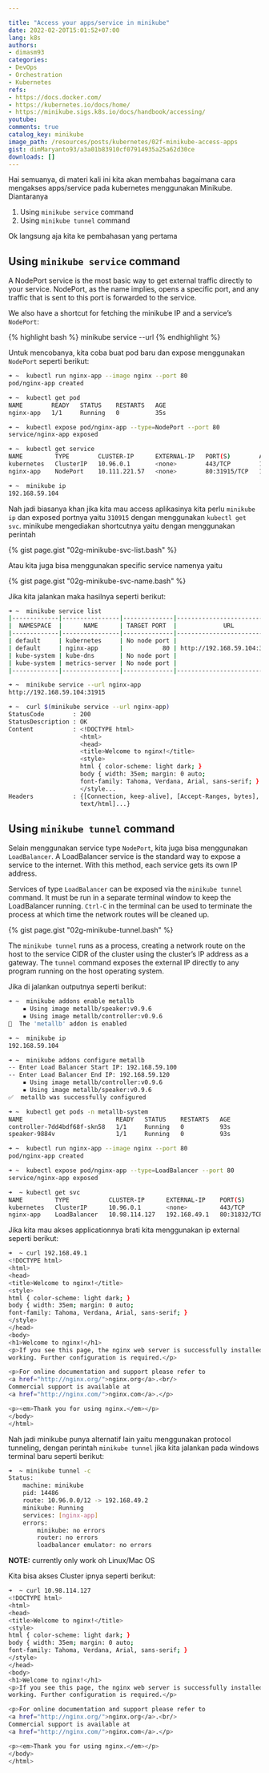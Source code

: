 ```yaml
---

title: "Access your apps/service in minikube"
date: 2022-02-20T15:01:52+07:00
lang: k8s
authors:
- dimasm93
categories:
- DevOps
- Orchestration
- Kubernetes
refs: 
- https://docs.docker.com/
- https://kubernetes.io/docs/home/
- https://minikube.sigs.k8s.io/docs/handbook/accessing/
youtube: 
comments: true
catalog_key: minikube
image_path: /resources/posts/kubernetes/02f-minikube-access-apps
gist: dimMaryanto93/a3a01b83910cf07914935a25a62d30ce
downloads: []
---
```


Hai semuanya, di materi kali ini kita akan membahas bagaimana cara mengakses apps/service pada kubernetes menggunakan Minikube. Diantaranya

1. Using `minikube service` command
2. Using `minikube tunnel` command

Ok langsung aja kita ke pembahasan yang pertama

<!--more-->

## Using `minikube service` command

A NodePort service is the most basic way to get external traffic directly to your service. NodePort, as the name implies, opens a specific port, and any traffic that is sent to this port is forwarded to the service.

We also have a shortcut for fetching the minikube IP and a service’s `NodePort`:

{% highlight bash %}
minikube service --url <service-name>
{% endhighlight %}

Untuk mencobanya, kita coba buat pod baru dan expose menggunakan `NodePort` seperti berikut:

```bash
➜ ~  kubectl run nginx-app --image nginx --port 80
pod/nginx-app created

➜ ~  kubectl get pod
NAME        READY   STATUS    RESTARTS   AGE
nginx-app   1/1     Running   0          35s

➜ ~  kubectl expose pod/nginx-app --type=NodePort --port 80
service/nginx-app exposed

➜ ~  kubectl get service
NAME         TYPE        CLUSTER-IP      EXTERNAL-IP   PORT(S)        AGE
kubernetes   ClusterIP   10.96.0.1       <none>        443/TCP        109s
nginx-app    NodePort    10.111.221.57   <none>        80:31915/TCP   13s

➜ ~  minikube ip
192.168.59.104
```

Nah jadi biasanya khan jika kita mau access aplikasinya kita perlu `minikube ip` dan exposed portnya yaitu `310915` dengan menggunakan `kubectl get svc`. minikube mengediakan shortcutnya yaitu dengan menggunakan perintah

{% gist page.gist "02g-minikube-svc-list.bash" %}

Atau kita juga bisa menggunakan specific service namenya yaitu 

{% gist page.gist "02g-minikube-svc-name.bash" %}

Jika kita jalankan maka hasilnya seperti berikut:

```bash
➜ ~  minikube service list
|-------------|----------------|--------------|-----------------------------|
|  NAMESPACE  |      NAME      | TARGET PORT  |             URL             |
|-------------|----------------|--------------|-----------------------------|
| default     | kubernetes     | No node port |
| default     | nginx-app      |           80 | http://192.168.59.104:31915 |
| kube-system | kube-dns       | No node port |
| kube-system | metrics-server | No node port |
|-------------|----------------|--------------|-----------------------------|

➜ ~  minikube service --url nginx-app
http://192.168.59.104:31915

➜ ~  curl $(minikube service --url nginx-app)
StatusCode        : 200
StatusDescription : OK
Content           : <!DOCTYPE html>
                    <html>
                    <head>
                    <title>Welcome to nginx!</title>
                    <style>
                    html { color-scheme: light dark; }
                    body { width: 35em; margin: 0 auto;
                    font-family: Tahoma, Verdana, Arial, sans-serif; }
                    </style...
Headers           : {[Connection, keep-alive], [Accept-Ranges, bytes], [Content-Length, 615], [Content-Type,
                    text/html]...}
```

## Using `minikube tunnel` command

Selain menggunakan service type `NodePort`, kita juga bisa menggunakan `LoadBalancer`. A LoadBalancer service is the standard way to expose a service to the internet. With this method, each service gets its own IP address.

Services of type `LoadBalancer` can be exposed via the `minikube tunnel` command. It must be run in a separate terminal window to keep the LoadBalancer running. `Ctrl-C` in the terminal can be used to terminate the process at which time the network routes will be cleaned up.

{% gist page.gist "02g-minikube-tunnel.bash" %}

The `minikube tunnel` runs as a process, creating a network route on the host to the service CIDR of the cluster using the cluster’s IP address as a gateway. The `tunnel` command exposes the external IP directly to any program running on the host operating system.

Jika di jalankan outputnya seperti berikut:

```bash
➜ ~  minikube addons enable metallb
    ▪ Using image metallb/speaker:v0.9.6
    ▪ Using image metallb/controller:v0.9.6
🌟  The 'metallb' addon is enabled

➜ ~  minikube ip
192.168.59.104

➜ ~  minikube addons configure metallb
-- Enter Load Balancer Start IP: 192.168.59.100
-- Enter Load Balancer End IP: 192.168.59.120
    ▪ Using image metallb/controller:v0.9.6
    ▪ Using image metallb/speaker:v0.9.6
✅  metallb was successfully configured

➜ ~  kubectl get pods -n metallb-system
NAME                          READY   STATUS    RESTARTS   AGE
controller-7dd4bdf68f-skn58   1/1     Running   0          93s
speaker-9884v                 1/1     Running   0          93s

➜ ~  kubectl run nginx-app --image nginx --port 80
pod/nginx-app created

➜ ~  kubectl expose pod/nginx-app --type=LoadBalancer --port 80
service/nginx-app exposed

➜  ~ kubectl get svc   
NAME         TYPE           CLUSTER-IP      EXTERNAL-IP    PORT(S)        AGE
kubernetes   ClusterIP      10.96.0.1       <none>         443/TCP        66s
nginx-app    LoadBalancer   10.98.114.127   192.168.49.1   80:31832/TCP   4s
```

Jika kita mau akses applicationnya brati kita menggunakan ip external seperti berikut:

```bash
➜  ~ curl 192.168.49.1
<!DOCTYPE html>
<html>
<head>
<title>Welcome to nginx!</title>
<style>
html { color-scheme: light dark; }
body { width: 35em; margin: 0 auto;
font-family: Tahoma, Verdana, Arial, sans-serif; }
</style>
</head>
<body>
<h1>Welcome to nginx!</h1>
<p>If you see this page, the nginx web server is successfully installed and
working. Further configuration is required.</p>

<p>For online documentation and support please refer to
<a href="http://nginx.org/">nginx.org</a>.<br/>
Commercial support is available at
<a href="http://nginx.com/">nginx.com</a>.</p>

<p><em>Thank you for using nginx.</em></p>
</body>
</html>
```

Nah jadi minikube punya alternatif lain yaitu menggunakan protocol tunneling, dengan perintah `minikube tunnel` jika kita jalankan pada windows terminal baru seperti berikut:

```bash
➜  ~ minikube tunnel -c
Status:	
	machine: minikube
	pid: 14486
	route: 10.96.0.0/12 -> 192.168.49.2
	minikube: Running
	services: [nginx-app]
    errors: 
		minikube: no errors
		router: no errors
		loadbalancer emulator: no errors
```

**NOTE:** currently only work oh Linux/Mac OS

Kita bisa akses Cluster ipnya seperti berikut:


```bash
➜  ~ curl 10.98.114.127
<!DOCTYPE html>
<html>
<head>
<title>Welcome to nginx!</title>
<style>
html { color-scheme: light dark; }
body { width: 35em; margin: 0 auto;
font-family: Tahoma, Verdana, Arial, sans-serif; }
</style>
</head>
<body>
<h1>Welcome to nginx!</h1>
<p>If you see this page, the nginx web server is successfully installed and
working. Further configuration is required.</p>

<p>For online documentation and support please refer to
<a href="http://nginx.org/">nginx.org</a>.<br/>
Commercial support is available at
<a href="http://nginx.com/">nginx.com</a>.</p>

<p><em>Thank you for using nginx.</em></p>
</body>
</html>
```